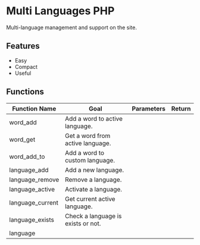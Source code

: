 # Multi Languages PHP
Multi-language management and support on the site.


## Features 

  - Easy
  - Compact
  - Useful


## Functions

| Function Name  | Goal | Parameters | Return |
| ------------- | ------------- | ------------- | ------------- |
| word_add  	| Add a word to active language. |  |  |
| word_get  |  Get a word from active language. |  |  |
|  word_add_to | Add a word to custom language. |  |  |
|  language_add | Add a new language. |  |  |
|  language_remove | Remove a language. |  |  |
| language_active  |  Activate a language. |  |  |
| language_current  | Get current active language. |  |  |
| language_exists  | Check a language is exists or not.  |  |  |
| language  |  |  |  |

